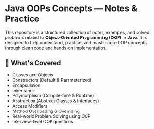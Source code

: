 # Java OOPs Concepts — Notes & Practice

This repository is a structured collection of notes, examples, and solved problems related to **Object-Oriented Programming (OOP)** in **Java**. It is designed to help understand, practice, and master core OOP concepts through clean code and hands-on implementation.

## 📌 What's Covered

- Classes and Objects
- Constructors (Default & Parameterized)
- Encapsulation
- Inheritance
- Polymorphism (Compile-time & Runtime)
- Abstraction (Abstract Classes & Interfaces)
- Access Modifiers
- Method Overloading & Overriding
- Real-world Problem Solving using OOP
- Interview-level OOP questions
